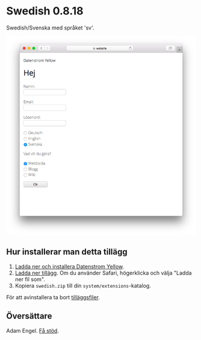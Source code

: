 Swedish 0.8.18
==============
Swedish/Svenska med språket 'sv'.

<p align="center"><img src="swedish-screenshot.png?raw=true" alt="Screenshot"></p>

## Hur installerar man detta tillägg

1. [Ladda ner och installera Datenstrom Yellow](https://github.com/datenstrom/yellow/).
2. [Ladda ner tillägg](https://github.com/datenstrom/yellow-extensions/raw/master/zip/swedish.zip). Om du använder Safari, högerklicka och välja "Ladda ner fil som".
3. Kopiera `swedish.zip` till din `system/extensions`-katalog.

För att avinstallera ta bort [tilläggsfiler](extension.ini).

## Översättare

Adam Engel. [Få stöd](https://datenstrom.se/yellow/help/).
